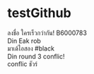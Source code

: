 ﻿# testGithub
ลงชื่อ ใครเร็วกว่ากัน!
B6000783  
Din Eak rob  
มาเด้ไอสอง #black  
Din round 3 conflic!  
conflic ชัวร์
